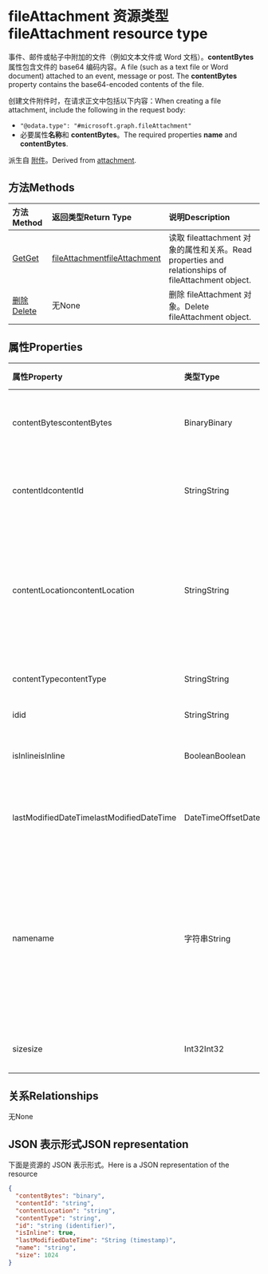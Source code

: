 # <a name="fileattachment-resource-type"></a><span data-ttu-id="5e43f-101">fileAttachment 资源类型</span><span class="sxs-lookup"><span data-stu-id="5e43f-101">fileAttachment resource type</span></span>

<span data-ttu-id="5e43f-p101">事件、邮件或帖子中附加的文件（例如文本文件或 Word 文档）。**contentBytes** 属性包含文件的 base64 编码内容。</span><span class="sxs-lookup"><span data-stu-id="5e43f-p101">A file (such as a text file or Word document) attached to an event, message or post. The  **contentBytes** property contains the base64-encoded contents of the file.</span></span>  

<span data-ttu-id="5e43f-104">创建文件附件时，在请求正文中包括以下内容：</span><span class="sxs-lookup"><span data-stu-id="5e43f-104">When creating a file attachment, include the following in the request body:</span></span>

* `"@odata.type": "#microsoft.graph.fileAttachment"`
* <span data-ttu-id="5e43f-105">必要属性**名称**和 **contentBytes**。</span><span class="sxs-lookup"><span data-stu-id="5e43f-105">The required properties **name** and **contentBytes**.</span></span>

<span data-ttu-id="5e43f-106">派生自 [附件](attachment.md)。</span><span class="sxs-lookup"><span data-stu-id="5e43f-106">Derived from [attachment](attachment.md).</span></span>

## <a name="methods"></a><span data-ttu-id="5e43f-107">方法</span><span class="sxs-lookup"><span data-stu-id="5e43f-107">Methods</span></span>

| <span data-ttu-id="5e43f-108">方法</span><span class="sxs-lookup"><span data-stu-id="5e43f-108">Method</span></span>       | <span data-ttu-id="5e43f-109">返回类型</span><span class="sxs-lookup"><span data-stu-id="5e43f-109">Return Type</span></span>  |<span data-ttu-id="5e43f-110">说明</span><span class="sxs-lookup"><span data-stu-id="5e43f-110">Description</span></span>|
|:---------------|:--------|:----------|
|[<span data-ttu-id="5e43f-111">Get</span><span class="sxs-lookup"><span data-stu-id="5e43f-111">Get</span></span>](../api/attachment_get.md) | [<span data-ttu-id="5e43f-112">fileAttachment</span><span class="sxs-lookup"><span data-stu-id="5e43f-112">fileAttachment</span></span>](fileattachment.md) |<span data-ttu-id="5e43f-113">读取 fileattachment 对象的属性和关系。</span><span class="sxs-lookup"><span data-stu-id="5e43f-113">Read properties and relationships of fileAttachment object.</span></span>|
|[<span data-ttu-id="5e43f-114">删除</span><span class="sxs-lookup"><span data-stu-id="5e43f-114">Delete</span></span>](../api/attachment_delete.md) | <span data-ttu-id="5e43f-115">无</span><span class="sxs-lookup"><span data-stu-id="5e43f-115">None</span></span> |<span data-ttu-id="5e43f-116">删除 fileAttachment 对象。</span><span class="sxs-lookup"><span data-stu-id="5e43f-116">Delete fileAttachment object.</span></span> |

## <a name="properties"></a><span data-ttu-id="5e43f-117">属性</span><span class="sxs-lookup"><span data-stu-id="5e43f-117">Properties</span></span>
| <span data-ttu-id="5e43f-118">属性</span><span class="sxs-lookup"><span data-stu-id="5e43f-118">Property</span></span>     | <span data-ttu-id="5e43f-119">类型</span><span class="sxs-lookup"><span data-stu-id="5e43f-119">Type</span></span>   |<span data-ttu-id="5e43f-120">说明</span><span class="sxs-lookup"><span data-stu-id="5e43f-120">Description</span></span>|
|:---------------|:--------|:----------|
|<span data-ttu-id="5e43f-121">contentBytes</span><span class="sxs-lookup"><span data-stu-id="5e43f-121">contentBytes</span></span>|<span data-ttu-id="5e43f-122">Binary</span><span class="sxs-lookup"><span data-stu-id="5e43f-122">Binary</span></span>|<span data-ttu-id="5e43f-123">文件的 Base64 编码内容。</span><span class="sxs-lookup"><span data-stu-id="5e43f-123">The base64-encoded contents of the file.</span></span>|
|<span data-ttu-id="5e43f-124">contentId</span><span class="sxs-lookup"><span data-stu-id="5e43f-124">contentId</span></span>|<span data-ttu-id="5e43f-125">String</span><span class="sxs-lookup"><span data-stu-id="5e43f-125">String</span></span>|<span data-ttu-id="5e43f-126">获取 Exchange 存储中的附件 ID。</span><span class="sxs-lookup"><span data-stu-id="5e43f-126">The ID of the attachment in the Exchange store.</span></span>|
|<span data-ttu-id="5e43f-127">contentLocation</span><span class="sxs-lookup"><span data-stu-id="5e43f-127">contentLocation</span></span>|<span data-ttu-id="5e43f-128">String</span><span class="sxs-lookup"><span data-stu-id="5e43f-128">String</span></span>|<span data-ttu-id="5e43f-129">对应于附件内容所在位置的统一资源标识符 (URI)。</span><span class="sxs-lookup"><span data-stu-id="5e43f-129">The Uniform Resource Identifier (URI) that corresponds to the location of the content of the attachment.</span></span>|
|<span data-ttu-id="5e43f-130">contentType</span><span class="sxs-lookup"><span data-stu-id="5e43f-130">contentType</span></span>|<span data-ttu-id="5e43f-131">String</span><span class="sxs-lookup"><span data-stu-id="5e43f-131">String</span></span>|<span data-ttu-id="5e43f-132">附件的内容类型。</span><span class="sxs-lookup"><span data-stu-id="5e43f-132">The content type of the attachment.</span></span>|
|<span data-ttu-id="5e43f-133">id</span><span class="sxs-lookup"><span data-stu-id="5e43f-133">id</span></span>|<span data-ttu-id="5e43f-134">String</span><span class="sxs-lookup"><span data-stu-id="5e43f-134">String</span></span>|<span data-ttu-id="5e43f-135">附件 ID。</span><span class="sxs-lookup"><span data-stu-id="5e43f-135">The attachment ID.</span></span>|
|<span data-ttu-id="5e43f-136">isInline</span><span class="sxs-lookup"><span data-stu-id="5e43f-136">isInline</span></span>|<span data-ttu-id="5e43f-137">Boolean</span><span class="sxs-lookup"><span data-stu-id="5e43f-137">Boolean</span></span>|<span data-ttu-id="5e43f-138">如果是内嵌附件则设置为 true。</span><span class="sxs-lookup"><span data-stu-id="5e43f-138">Set to true if this is an inline attachment.</span></span>|
|<span data-ttu-id="5e43f-139">lastModifiedDateTime</span><span class="sxs-lookup"><span data-stu-id="5e43f-139">lastModifiedDateTime</span></span>|<span data-ttu-id="5e43f-140">DateTimeOffset</span><span class="sxs-lookup"><span data-stu-id="5e43f-140">DateTimeOffset</span></span>|<span data-ttu-id="5e43f-141">上次修改附件的日期和时间。</span><span class="sxs-lookup"><span data-stu-id="5e43f-141">The date and time when the attachment was last modified.</span></span>|
|<span data-ttu-id="5e43f-142">name</span><span class="sxs-lookup"><span data-stu-id="5e43f-142">name</span></span>|<span data-ttu-id="5e43f-143">字符串</span><span class="sxs-lookup"><span data-stu-id="5e43f-143">String</span></span>|<span data-ttu-id="5e43f-144">表示显示在表示嵌入的附件的图标下方的文本的名称。该名称不必是实际的文件名。</span><span class="sxs-lookup"><span data-stu-id="5e43f-144">The name representing the text that is displayed below the icon representing the embedded attachment.This does not need to be the actual file name.</span></span>|
|<span data-ttu-id="5e43f-145">size</span><span class="sxs-lookup"><span data-stu-id="5e43f-145">size</span></span>|<span data-ttu-id="5e43f-146">Int32</span><span class="sxs-lookup"><span data-stu-id="5e43f-146">Int32</span></span>|<span data-ttu-id="5e43f-147">附件大小，以字节为单位。</span><span class="sxs-lookup"><span data-stu-id="5e43f-147">The size in bytes of the attachment.</span></span>|

## <a name="relationships"></a><span data-ttu-id="5e43f-148">关系</span><span class="sxs-lookup"><span data-stu-id="5e43f-148">Relationships</span></span>
<span data-ttu-id="5e43f-149">无</span><span class="sxs-lookup"><span data-stu-id="5e43f-149">None</span></span>


## <a name="json-representation"></a><span data-ttu-id="5e43f-150">JSON 表示形式</span><span class="sxs-lookup"><span data-stu-id="5e43f-150">JSON representation</span></span>

<span data-ttu-id="5e43f-151">下面是资源的 JSON 表示形式。</span><span class="sxs-lookup"><span data-stu-id="5e43f-151">Here is a JSON representation of the resource</span></span>

<!-- {
  "blockType": "resource",
  "baseType": "microsoft.graph.attachment",
  "optionalProperties": [

  ],
  "@odata.type": "microsoft.graph.fileAttachment"
}-->

```json
{
  "contentBytes": "binary",
  "contentId": "string",
  "contentLocation": "string",
  "contentType": "string",
  "id": "string (identifier)",
  "isInline": true,
  "lastModifiedDateTime": "String (timestamp)",
  "name": "string",
  "size": 1024
}

```

<!-- uuid: 8fcb5dbc-d5aa-4681-8e31-b001d5168d79
2015-10-25 14:57:30 UTC -->
<!-- {
  "type": "#page.annotation",
  "description": "fileAttachment resource",
  "keywords": "",
  "section": "documentation",
  "tocPath": ""
}-->
